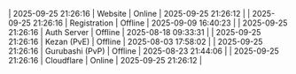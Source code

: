 | 2025-09-25 21:26:16 | Website | Online | 2025-09-25 21:26:12 |
| 2025-09-25 21:26:16 | Registration | Offline | 2025-09-09 16:40:23 |
| 2025-09-25 21:26:16 | Auth Server | Offline | 2025-08-18 09:33:31 |
| 2025-09-25 21:26:16 | Kezan (PvE) | Offline | 2025-08-03 17:58:02 |
| 2025-09-25 21:26:16 | Gurubashi (PvP) | Offline | 2025-08-23 21:44:06 |
| 2025-09-25 21:26:16 | Cloudflare | Online | 2025-09-25 21:26:12 |
